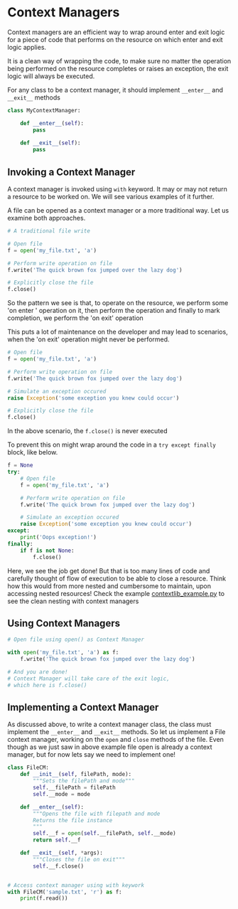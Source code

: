 # Context Managers

Context managers are an efficient way to wrap around enter and exit logic for a piece of code that performs on the resource on which enter and exit logic applies.

It is a clean way of wrapping the code, to make sure no matter the operation being performed on the resource completes or raises an exception, the exit logic will always be executed.

For any class to be a context manager, it should implement ```__enter__``` and ```__exit__``` methods

```python
class MyContextManager:

    def __enter__(self):
        pass
    
    def __exit__(self):
        pass
```

## Invoking a Context Manager

A context manager is invoked using ```with``` keyword. It may or may not return a resource to be worked on. We will see various examples of it further.

A file can be opened as a context manager or a more traditional way. Let us examine both approaches.

```python
# A traditional file write

# Open file
f = open('my_file.txt', 'a')

# Perform write operation on file
f.write('The quick brown fox jumped over the lazy dog')

# Explicitly close the file
f.close()
```

So the pattern we see is that, to operate on the resource, we perform some 'on enter ' operation on it, then perform the operation and finally to mark completion, we perform the 'on exit' operation

This puts a lot of maintenance on the developer and may lead to scenarios, when the 'on exit' operation might never be performed.

```python
# Open file
f = open('my_file.txt', 'a')

# Perform write operation on file
f.write('The quick brown fox jumped over the lazy dog')

# Simulate an exception occured
raise Exception('some exception you knew could occur')

# Explicitly close the file
f.close()
```

In the above scenario, the ```f.close()``` is never executed

To prevent this on might wrap around the code in a ```try except finally``` block, like below.

```python
f = None
try:
    # Open file
    f = open('my_file.txt', 'a')

    # Perform write operation on file
    f.write('The quick brown fox jumped over the lazy dog')

    # Simulate an exception occured
    raise Exception('some exception you knew could occur')
except:
    print('Oops exception!')
finally:
    if f is not None:
        f.close()
```

Here, we see the job get done! But that is too many lines of code and carefully thought of flow of execution to be able to close a resource. Think how this would from more nested and cumbersome to maintain, upon accessing nested resources! Check the example [contextlib_example.py](https://github.com/sumeetsarkar/art-of-python/blob/master/context_managers/contextlib_example.py) to see the clean nesting with context managers


## Using Context Managers

```python
# Open file using open() as Context Manager

with open('my_file.txt', 'a') as f:
    f.write('The quick brown fox jumped over the lazy dog')

# And you are done!
# Context Manager will take care of the exit logic,
# which here is f.close()
```


## Implementing a Context Manager

As discussed above, to write a context manager class, the class must implement the ```__enter__``` and ```__exit__``` methods. So let us implement a File context manager, working on the ```open``` and ```close``` methods of the file. Even though as we just saw in above example file open is already a context manager, but for now lets say we need to implement one!

```python
class FileCM:
    def __init__(self, filePath, mode):
        """Sets the filePath and mode"""
        self.__filePath = filePath
        self.__mode = mode

    def __enter__(self):
        """Opens the file with filepath and mode
        Returns the file instance
        """
        self.__f = open(self.__filePath, self.__mode)
        return self.__f

    def __exit__(self, *args):
        """Closes the file on exit"""
        self.__f.close()


# Access context manager using with keywork
with FileCM('sample.txt', 'r') as f:
    print(f.read())

```
